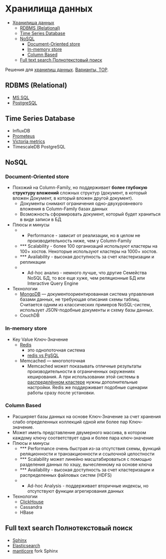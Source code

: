 # Хранилища данных

- [Хранилища данных](#хранилища-данных)
	- [RDBMS (Relational)](#rdbms-relational)
	- [Time Series Database](#time-series-database)
	- [NoSQL](#nosql)
		- [Document-Oriented store](#document-oriented-store)
		- [In-memory store](#in-memory-store)
		- [Column Based](#column-based)
	- [Full text search Полнотекстовый поиск](#full-text-search-полнотекстовый-поиск)

Решения для [хранилищ данных](../arch/store.md).
[Варианты, TOP](https://db-engines.com/en/ranking).

## RDBMS (Relational)

- [MS SQL](db/mssql/mssql.md)
- [PostgreSQL](db/postgresql/postgresql.md)

## Time Series Database

- InfluxDB
- [Prometeus](store/prometheus.md)
- [Victoria metrics](observability/monitoring/victoriametrics.md)
- TimescaleDB PostgreSQL

## NoSQL

### Document-Oriented store

- Похожий на Column-Family, но поддерживает __более глубокую структуру вложений__ сложных структур (документ, в который вложен Документ, в который вложен другой документ).
  - Документы снимают ограничения одно-двухуровневого вложения в Column-Family базах данных
  - Возможность сформировать документ, который будет храниться в виде записи в БД
- Плюсы и минусы
  - * Performance - зависит от реализации, но в целом не производительность ниже, чем у Column-Family 
  - *** Scalability - более 100 организаций используют кластеры на 100+ хостов. Некоторые используют кластеры на 1000+ хостов.
  - *** Availability - высокая доступность за счет кластеризации и репликации
  - * Ad-hoc анализ - немного лучше, что другие Семейства NoSQL БД, то все еще хуже, чем реляционные БД или Interactive Query Engine
- Технологии
  - [MongoDB](store/mongo.md) — документоориентированная система управления базами данных, не требующая описания схемы таблиц. Считается одним из классических примеров NoSQL-систем, использует JSON-подобные документы и схему базы данных.
  - CouchDB

### In-memory store

- Key Value Ключ-Значение
	- [Redis](store/redis.md)
		- это однопоточная система
		- [redis vs PgSQL](https://habr.com/ru/company/cloud_mts/blog/716548/)
	- Memcached
		— многопоточная
		- Memcached может показывать отличные результаты производительности в ограниченных окружениях кеширования. А при использовании этой системы в [распределённом кластере](https://habr.com/ru/company/wunderfund/blog/685894/) нужны дополнительные настройки. Redis же поддерживает подобные сценарии работы сразу после установки.

### Column Based

- Расширяет базы данных на основе Ключ-Значение за счет хранения слабо определенных коллекций одной или более пар Ключ-значение.
- Может иметь представление двумерного массива, в котором каждому ключу соответствует одна и более пара ключ-значение
- Плюсы и минусы
  - *** Performance очень быстрая из-за отсутствия схемы, функций реляционности и транзакционности и ссылочной целостности
  - *** Scalability может линейно масштабироваться с помощью разделения данных по хэшу, вычесленному на основе ключа
  - *** Availability - высокая доступность за счет кластеризации и распределенных файловых систем (HDFS)
  - * Ad-hoc Analysis - поддерживает вторичные индексы, но отсутствуют функции агрегирования данных
- Технологии
  - [ClickHouse](store/clickhouse.md)
  - Cassandra
  - HBase

## Full text search Полнотекстовый поиск

- [Sphinx](store/sphinx.md)
- [Elasticsearch](store/elasticsearch.md)
- [manticore](https://github.com/manticoresoftware/manticoresearch) fork Sphinx
